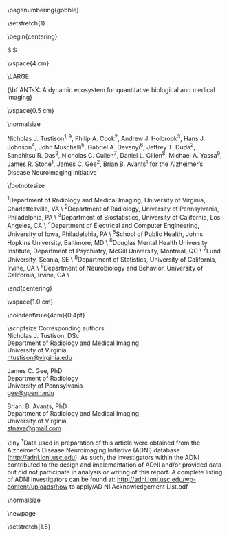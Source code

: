 
\pagenumbering{gobble}

\setstretch{1}

\begin{centering}

$ $

\vspace{4.cm}

\LARGE

{\bf ANTsX:  A dynamic ecosystem for quantitative biological and medical imaging}

\vspace{0.5 cm}

\normalsize

Nicholas J. Tustison$^{1,9}$,
Philip A. Cook$^{2}$,
Andrew J. Holbrook$^{3}$,
Hans J. Johnson$^{4}$,
John Muschelli$^{5}$,
Gabriel A. Devenyi$^{6}$,
Jeffrey T. Duda$^{2}$,
Sandhitsu R. Das$^{2}$,
Nicholas C. Cullen$^{7}$,
Daniel L. Gillen$^{8}$,
Michael A. Yassa$^{9}$,
James R. Stone$^{1}$,
James C. Gee$^{2}$,
Brian B. Avants$^{1}$
for the Alzheimer’s Disease Neuroimaging Initiative$^{\dagger}$

\footnotesize

$^{1}$Department of Radiology and Medical Imaging, University of Virginia, Charlottesville, VA \\
$^{2}$Department of Radiology, University of Pennsylvania, Philadelphia, PA \\
$^{3}$Department of Biostatistics, University of California, Los Angeles, CA \\
$^{4}$Department of Electrical and Computer Engineering, University of Iowa, Philadelphia, PA \\
$^{5}$School of Public Health, Johns Hopkins University, Baltimore, MD \\
$^{6}$Douglas Mental Health University Institute, Department of Psychiatry, McGill University, Montreal, QC \\
$^{7}$Lund University, Scania, SE \\
$^{8}$Department of Statistics, University of California, Irvine, CA \\
$^{9}$Department of Neurobiology and Behavior, University of California, Irvine, CA \\

\end{centering}

\vspace{1.0 cm}

\noindent\rule{4cm}{0.4pt}

\scriptsize
Corresponding authors: \
Nicholas J. Tustison, DSc \
Department of Radiology and Medical Imaging \
University of Virginia \
ntustison@virginia.edu

James C. Gee, PhD \
Department of Radiology \
University of Pennsylvania \
gee@upenn.edu

Brian. B. Avants, PhD \
Department of Radiology and Medical Imaging \
University of Virginia \
stnava@gmail.com

\tiny
$^{\dagger}$Data used in preparation of this article were obtained from the Alzheimer’s
Disease Neuroimaging Initiative (ADNI) database (http://adni.loni.usc.edu). As
such, the investigators within the ADNI contributed to the design and
implementation of ADNI and/or provided data but did not participate in analysis
or writing of this report. A complete listing of ADNI investigators can be found
at: http://adni.loni.usc.edu/wp-content/uploads/how to apply/AD NI Acknowledgement List.pdf

\normalsize

\newpage

\setstretch{1.5}

